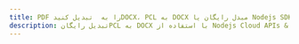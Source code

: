 ---title: PDF را به  تبدیل کنیدDOCX، PCL به DOCX مبدل رایگان یا Nodejs SDKdescription: تبدیل رایگانPCL به DOCX با استفاده از Nodejs Cloud APIs & SDK همچنین اسناد PDF را در Cloud ایجاد، ویرایش و رندر کنید.---